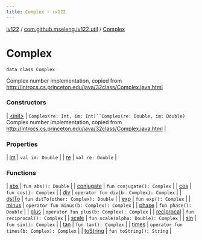```yaml
---
title: Complex - iv122
---
```


[iv122](../../index.md) / [com.github.mseleng.iv122.util](../index.md) / [Complex](.)

# Complex

`data class Complex`

Complex number implementation, copied from
http://introcs.cs.princeton.edu/java/32class/Complex.java.html

### Constructors

| [&lt;init&gt;](-init-.md) | `Complex(re: Int, im: Int)``Complex(re: Double, im: Double)`<br>Complex number implementation, copied from
http://introcs.cs.princeton.edu/java/32class/Complex.java.html |

### Properties

| [im](im.md) | `val im: Double` |
| [re](re.md) | `val re: Double` |

### Functions

| [abs](abs.md) | `fun abs(): Double` |
| [conjugate](conjugate.md) | `fun conjugate(): Complex` |
| [cos](cos.md) | `fun cos(): Complex` |
| [div](div.md) | `operator fun div(b: Complex): Complex` |
| [dstTo](dst-to.md) | `fun dstTo(other: Complex): Double` |
| [exp](exp.md) | `fun exp(): Complex` |
| [minus](minus.md) | `operator fun minus(b: Complex): Complex` |
| [phase](phase.md) | `fun phase(): Double` |
| [plus](plus.md) | `operator fun plus(b: Complex): Complex` |
| [reciprocal](reciprocal.md) | `fun reciprocal(): Complex` |
| [scale](scale.md) | `fun scale(alpha: Double): Complex` |
| [sin](sin.md) | `fun sin(): Complex` |
| [tan](tan.md) | `fun tan(): Complex` |
| [times](times.md) | `operator fun times(b: Complex): Complex` |
| [toString](to-string.md) | `fun toString(): String` |

